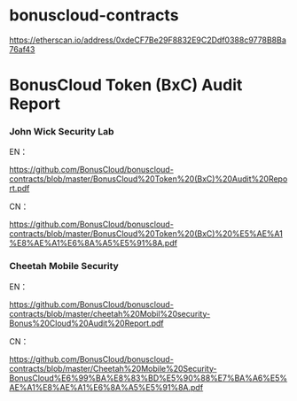# bonuscloud-contracts

https://etherscan.io/address/0xdeCF7Be29F8832E9C2Ddf0388c9778B8Ba76af43

# BonusCloud Token (BxC) Audit Report

### John Wick Security Lab

EN：

https://github.com/BonusCloud/bonuscloud-contracts/blob/master/BonusCloud%20Token%20(BxC)%20Audit%20Report.pdf

CN：

https://github.com/BonusCloud/bonuscloud-contracts/blob/master/BonusCloud%20Token%20(BxC)%20%E5%AE%A1%E8%AE%A1%E6%8A%A5%E5%91%8A.pdf

### Cheetah Mobile Security

EN：

https://github.com/BonusCloud/bonuscloud-contracts/blob/master/cheetah%20Mobil%20security-Bonus%20Cloud%20Audit%20Report.pdf

CN：

https://github.com/BonusCloud/bonuscloud-contracts/blob/master/Cheetah%20Mobile%20Security-BonusCloud%E6%99%BA%E8%83%BD%E5%90%88%E7%BA%A6%E5%AE%A1%E8%AE%A1%E6%8A%A5%E5%91%8A.pdf
